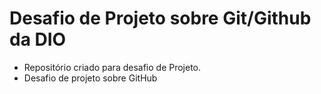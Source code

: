 # Desafio de Projeto sobre Git/Github da DIO 
* Repositório criado para desafio de Projeto.
* Desafio de projeto sobre GitHub

